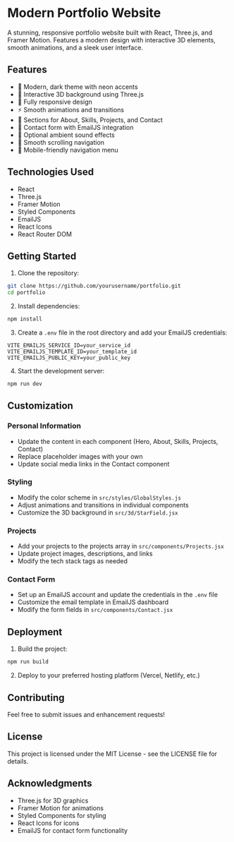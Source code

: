 # Modern Portfolio Website

A stunning, responsive portfolio website built with React, Three.js, and Framer Motion. Features a modern design with interactive 3D elements, smooth animations, and a sleek user interface.

## Features

- 🎨 Modern, dark theme with neon accents
- 🌟 Interactive 3D background using Three.js
- 📱 Fully responsive design
- ⚡ Smooth animations and transitions
- 🎯 Sections for About, Skills, Projects, and Contact
- 📧 Contact form with EmailJS integration
- 🎵 Optional ambient sound effects
- 🔄 Smooth scrolling navigation
- 📱 Mobile-friendly navigation menu

## Technologies Used

- React
- Three.js
- Framer Motion
- Styled Components
- EmailJS
- React Icons
- React Router DOM

## Getting Started

1. Clone the repository:
```bash
git clone https://github.com/yourusername/portfolio.git
cd portfolio
```

2. Install dependencies:
```bash
npm install
```

3. Create a `.env` file in the root directory and add your EmailJS credentials:
```
VITE_EMAILJS_SERVICE_ID=your_service_id
VITE_EMAILJS_TEMPLATE_ID=your_template_id
VITE_EMAILJS_PUBLIC_KEY=your_public_key
```

4. Start the development server:
```bash
npm run dev
```

## Customization

### Personal Information
- Update the content in each component (Hero, About, Skills, Projects, Contact)
- Replace placeholder images with your own
- Update social media links in the Contact component

### Styling
- Modify the color scheme in `src/styles/GlobalStyles.js`
- Adjust animations and transitions in individual components
- Customize the 3D background in `src/3d/StarField.jsx`

### Projects
- Add your projects to the projects array in `src/components/Projects.jsx`
- Update project images, descriptions, and links
- Modify the tech stack tags as needed

### Contact Form
- Set up an EmailJS account and update the credentials in the `.env` file
- Customize the email template in EmailJS dashboard
- Modify the form fields in `src/components/Contact.jsx`

## Deployment

1. Build the project:
```bash
npm run build
```

2. Deploy to your preferred hosting platform (Vercel, Netlify, etc.)

## Contributing

Feel free to submit issues and enhancement requests!

## License

This project is licensed under the MIT License - see the LICENSE file for details.

## Acknowledgments

- Three.js for 3D graphics
- Framer Motion for animations
- Styled Components for styling
- React Icons for icons
- EmailJS for contact form functionality

